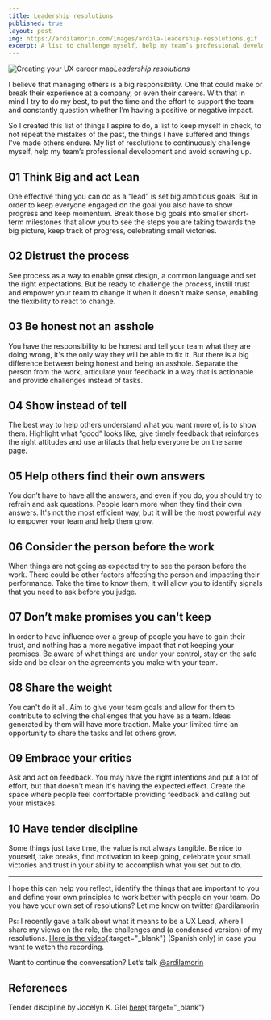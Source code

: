 ```yaml
---
title: Leadership resolutions
published: true
layout: post
img: https://ardilamorin.com/images/ardila-leadership-resolutions.gif
excerpt: A list to challenge myself, help my team’s professional development and avoid screwing up.
---
```

![Creating your UX career map]({{site.baseurl}}/images/ardila-leadership-resolutions.gif)*Leadership resolutions*

I believe that managing others is a big responsibility. One that could make or break their experience at a company, or even their careers. With that in mind I try to do my best, to put the time and the effort to support the team and constantly question whether I’m having a positive or negative impact.

So I created this list of things I aspire to do, a list to keep myself in check, to not repeat the mistakes of the past, the things I have suffered and things I've made others endure. My list of resolutions to continuously challenge myself, help my team’s professional development and avoid screwing up.

## 01 Think Big and act Lean

One effective thing you can do as a “lead” is set big ambitious goals. But in order to keep everyone engaged on the goal you also have to show progress and keep momentum. Break those big goals into smaller short-term milestones that allow you to see the steps you are taking towards the big picture, keep track of progress, celebrating small victories.

## 02 Distrust the process

See process as a way to enable great design, a common language and set the right expectations. But be ready to challenge the process, instill trust and empower your team to change it when it doesn't make sense, enabling the flexibility to react to change.

## 03 Be honest not an asshole

You have the responsibility to be honest and tell your team what they are doing wrong, it's the only way they will be able to fix it. But there is a big difference between being honest and being an asshole. Separate the person from the work, articulate your feedback in a way that is actionable and provide challenges instead of tasks.

## 04 Show instead of tell

The best way to help others understand what you want more of, is to show them. Highlight what “good” looks like, give timely feedback that reinforces the right attitudes and use artifacts that help everyone be on the same page.

## 05 Help others find their own answers

You don’t have to have all the answers, and even if you do, you should try to refrain and ask questions. People learn more when they find their own answers. It's not the most efficient way, but it will be the most powerful way to empower your team and help them grow.

## 06 Consider the person before the work

When things are not going as expected try to see the person before the work. There could be other factors affecting the person and impacting their performance. Take the time to know them, it will allow you to identify signals that you need to ask before you judge.

## 07 Don’t make promises you can't keep

In order to have influence over a group of people you have to gain their trust, and nothing has a more negative impact that not keeping your promises. Be aware of what things are under your control, stay on the safe side and be clear on the agreements you make with your team.

## 08 Share the weight

You can't do it all. Aim to give your team goals and allow for them to contribute to solving the challenges that you have as a team. Ideas generated by them will have more traction. Make your limited time an opportunity to share the tasks and let others grow.

## 09 Embrace your critics

Ask and act on feedback. You may have the right intentions and put a lot of effort, but that doesn't mean it's having the expected effect. Create the space where people feel comfortable providing feedback and calling out your mistakes.

## 10 Have tender discipline

Some things just take time, the value is not always tangible. Be nice to yourself, take breaks, find motivation to keep going, celebrate your small victories and trust in your ability to accomplish what you set out to do.

---

I hope this can help you reflect, identify the things that are important to you and define your own principles to work better with people on your team. Do you have your own set of resolutions? Let me know on twitter @ardilamorin 

Ps: I recently gave a talk about what it means to be a UX Lead, where I share my views on the role, the challenges and (a condensed version) of my resolutions. [Here is the video](https://vimeo.com/529312180/2216f0cf9f){:target="_blank"} (Spanish only) in case you want to watch the recording.

Want to continue the conversation? Let’s talk [@ardilamorin](https://twitter.com/ardilamorin)

## References

Tender discipline by Jocelyn K. Glei [here](https://hurryslowly.co/215-jocelyn-k-glei/){:target="_blank"}

